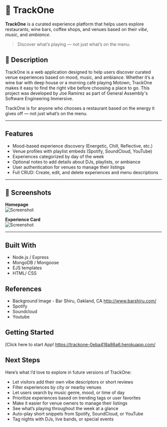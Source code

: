 # 🎵 TrackOne

**TrackOne** is a curated experience platform that helps users explore restaurants, wine bars, coffee shops, and venues based on their _vibe_, _music_, and _ambiance_.

> Discover what’s playing — not just what’s on the menu.

## 🚀 Description

TrackOne is a web application designed to help users discover curated venue experiences based on mood, music, and ambiance. Whether it’s a wine bar with deep house or a morning café playing Motown, TrackOne makes it easy to find the right vibe before choosing a place to go. This project was developed by Joe Ramirez as part of General Assembly's Software Engineering Immersive.

TrackOne is for anyone who chooses a restaurant based on the energy it gives off — not just what’s on the menu.

---

## Features

- Mood-based experience discovery (Energetic, Chill, Reflective, etc.)
- Venue profiles with playlist embeds (Spotify, SoundCloud, YouTube)
- Experiences categorized by day of the week
- Optional notes to add details about DJs, playlists, or ambiance
- User authentication for venues to manage their listings
- Full CRUD: Create, edit, and delete experiences and menu descriptions

---

## 📸 Screenshots

**Homepage**  
<img src="https://imgur.com/xsmouCs.png" alt="Screenshot">

**Experience Card**  
<img src="https://imgur.com/S7BO4CL.png" alt="Screenshot">

---

## Built With

- Node.js / Express
- MongoDB / Mongoose
- EJS templates
- HTML/ CSS

## References

- Background Image - Bar Shiru, Oakland, CA http://www.barshiru.com/
- Spotify
- Soundcloud
- Youtube

## Getting Started

[Click here to start App! https://trackone-0eba418a86a6.herokuapp.com/

## Next Steps

Here’s what I’d love to explore in future versions of TrackOne:

- Let visitors add their own vibe descriptors or short reviews
- Filter experiences by city or nearby venues
- Let users search by music genre, mood, or time of day
- Prioritize experiences based on trending tags or user favorites
- Make it easier for venue owners to manage their listings
- See what’s playing throughout the week at a glance
- Auto-play short snippets from Spotify, SoundCloud, or YouTube
- Tag nights with DJs, live bands, or special events

